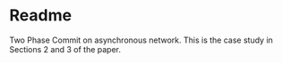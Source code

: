 # Readme

Two Phase Commit on asynchronous network.
This is the case study in Sections 2 and 3 of the paper.
